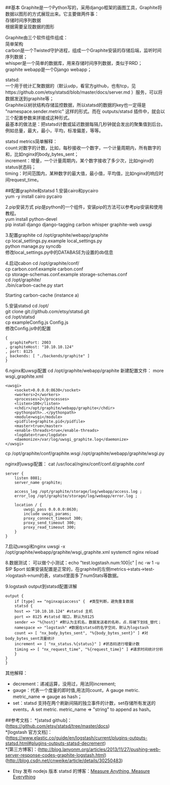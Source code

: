 ##基本
Graphite是一个Python写的，采用django框架的画图工具，Graphite将数据以图形的方式展现出来。它主要做两件事：<br />
存储时间序列数据<br />
根据需要呈现数据的图形<br />

Graphite由三个软件组件组成：<br />
简单架构<br />
carbon是一个Twisted守护进程，组成一个Graphite安装的存储后端，监听时间序列数据；<br />
whisper是一个简单的数据库，用来存储时间序列数据，类似于RRD；<br />
graphite webapp是一个Django webapp；<br />

statsd:<br />
一个用于统计汇聚数据的（默认udp，看官方github，也有tcp，见https://github.com/etsy/statsd/blob/master/docs/server.md ）服务，可以将数据发送到graphite等；<br />
Graphite以树状结构存储监控数据，所以statsd的数据的key也一定得是 "namespace.sender.metric" 这样的形式。而在 outputs/statsd 插件中，就会以三个配置参数来拼接成这种形式。<br />
最基本的做法是：把statsd计数或延迟数据每隔几秒钟就会发出的聚集值到后台。例如总量，最大，最小，平均，标准偏差，等等。<br />

statsd metrics简单解释：<br />
count:对数字的计数，比如，每秒接收一个数字，一个计量周期内，所有数字的和，比如nginx的body_bytes_sent；<br />
increment：增量，一个计量周期内，某个数字接收了多少次，比如nginx的status状态码；<br />
timing：时间范围内，某种数字的最大值，最小值，平均值，比如nginx的响应时间request_time。<br />

##配置graphite和statsd
1.安装cairo和pycairo<br />
yum -y install cairo pycairo

2.pip安装方式
pip是python的一个组件，安装pip的方法可以参考pip安装和使用教程。<br />
yum install python-devel<br />
pip install django django-tagging carbon whisper graphite-web uwsgi

3.配置graphite
cd /opt/graphite/webapp/graphite<br />
cp local_settings.py.example local_settings.py<br />
python manage.py syncdb<br />
修改local_settings.py中的DATABASE为设置的db信息

4.启动cabon
cd /opt/graphite/conf/<br />
cp carbon.conf.example carbon.conf<br />
cp storage-schemas.conf.example storage-schemas.conf<br />
cd /opt/graphite/<br />
./bin/carbon-cache.py start<br />

Starting carbon-cache (instance a)

5.安装statsd
cd /opt/<br />
git clone git://github.com/etsy/statsd.git<br />
cd /opt/statsd<br />
cp exampleConfig.js Config.js<br />
修改Config.js中的配置
```
{
  graphitePort: 2003
, graphiteHost: "10.10.10.124"
, port: 8125
, backends: [ "./backends/graphite" ]
}
```

6.nginx和uwsgi配置
cd /opt/graphite/webapp/graphite
新建配置文件：
more wsgi_graphite.xml
```
<uwsgi>
    <socket>0.0.0.0:8630</socket>
    <workers>2</workers>
    <processes>2</processes>
    <listen>100</listen>
    <chdir>/opt/graphite/webapp/graphite</chdir>
    <pythonpath>..</pythonpath>
    <module>wsgi</module>
    <pidfile>graphite.pid</pidfile>
    <master>true</master>
    <enable-threads>true</enable-threads>
    <logdate>true</logdate>
    <daemonize>/var/log/uwsgi_graphite.log</daemonize>
</uwsgi>
```

cp /opt/graphite/conf/graphite.wsgi /opt/graphite/webapp/graphite/wsgi.py

nginx的uwsgi配置：
cat /usr/local/nginx/conf/conf.d/graphite.conf
```
server {
    listen 8081;
    server_name graphite;

    access_log /opt/graphite/storage/log/webapp/access.log ;
    error_log /opt/graphite/storage/log/webapp/error.log ;

    location / {
        uwsgi_pass 0.0.0.0:8630;
        include uwsgi_params;
        proxy_connect_timeout 300;
        proxy_send_timeout 300;
        proxy_read_timeout 300;
    }
}
```
7.启动uwsgi和nginx
uwsgi -x /opt/graphite/webapp/graphite/wsgi_graphite.xml
systemctl nginx reload

8.数据测试：
可以做个小测试：echo "test.logstash.num:100|c" | nc -w 1 -u $IP $port 如果安装配置是正常的，在graphite的左侧metrics->stats->test->logstash->num的表，statsd里面多了numStats等数据。

9.logstash output到statsd配置详解
```
output {
	if [type] == "nginxapiaccess" {  #类型判断，避免重复数据
	statsd {
	host => "10.10.10.124" #statsd 主机
	port => 8125 #statsd 端口，默认为8125
	sender => "%{host}" #默认为主机名，数据发送者的名称，点.将被下划线_替代；
	namespace => "logstash" #数据在statsd的名字空间，默认为logstash
	count => [ "nx_body_bytes_sent", "%{body_bytes_sent}" ] #对body_bytes_sent流量统计
	increment => [ "nx_status.%{status}" ] #状态码进行增量计数
	timing => [ "nx_request_time", "%{request_time}" ] #请求时间统计分析
	}
}
}
```

其他解释：
* decrement：递减运算，没用过，用法同increment;
* gauge：代表一个度量的即时值,用法同count，A gauge metric. metric_name => gauge as hash；
* set：statsd 支持在两个刷新间隔的独立事件的计数，set存储所有发送的events，A set metric. metric_name => "string" to append as hash。

##参考文档：
*[statsd github]：(https://github.com/etsy/statsd/tree/master/docs)<br />
*[logstash 官方文档]：(https://www.elastic.co/guide/en/logstash/current/plugins-outputs-statsd.html#plugins-outputs-statsd-decrement)<br />
*[第三方博客]：(http://blog.lanyonm.org/articles/2013/11/27/pushing-web-server-response-codes-graphite-logstash.html)<br />
(http://blog.csdn.net/cnweike/article/details/30250483)<br />
* Etsy 发布 nodejs 版本 statsd 的博客：[Measure Anything, Measure Everything](http://codeascraft.etsy.com/2011/02/15/measure-anything-measure-everything/)
